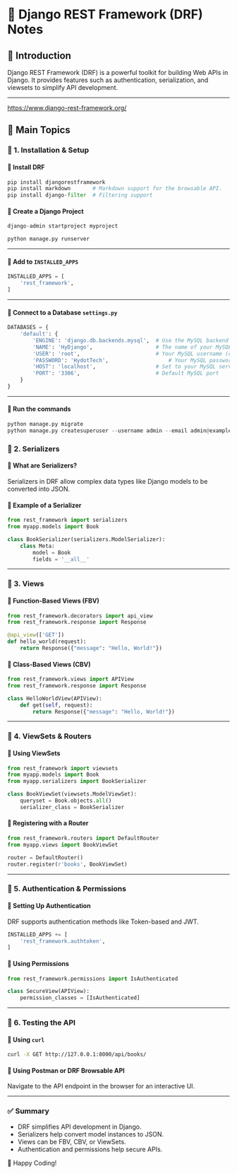 # 📌 Django REST Framework (DRF) Notes

## 🔹 Introduction
Django REST Framework (DRF) is a powerful toolkit for building Web APIs in Django. It provides features such as authentication, serialization, and viewsets to simplify API development.

---
https://www.django-rest-framework.org/


## 🔹 Main Topics

### 🔹 1. Installation & Setup
#### 📌 Install DRF
```python
pip install djangorestframework
pip install markdown       # Markdown support for the browsable API.
pip install django-filter  # Filtering support
```



#### 📌 Create a Django Project
```python
django-admin startproject myproject

python manage.py runserver

```

---



#### 📌 Add to `INSTALLED_APPS`
```python
INSTALLED_APPS = [
    'rest_framework',
]
```

---

#### 📌 Connect to a Database `settings.py`
```python
DATABASES = {
    'default': {
        'ENGINE': 'django.db.backends.mysql',  # Use the MySQL backend
        'NAME': 'HyDjango',                    # The name of your MySQL database
        'USER': 'root',                        # Your MySQL username (default is 'root')
        'PASSWORD': 'HydotTech',                   # Your MySQL password
        'HOST': 'localhost',                   # Set to your MySQL server's host (localhost in this case)
        'PORT': '3306',                        # Default MySQL port
    }
}


```

---

#### 📌 Run the commands 
```python
python manage.py migrate 
python manage.py createsuperuser --username admin --email admin@example.com


```



### 🔹 2. Serializers
#### 📌 What are Serializers?
Serializers in DRF allow complex data types like Django models to be converted into JSON.

#### 📌 Example of a Serializer
```python
from rest_framework import serializers
from myapp.models import Book

class BookSerializer(serializers.ModelSerializer):
    class Meta:
        model = Book
        fields = '__all__'
```

---
### 🔹 3. Views
#### 📌 Function-Based Views (FBV)
```python
from rest_framework.decorators import api_view
from rest_framework.response import Response

@api_view(['GET'])
def hello_world(request):
    return Response({"message": "Hello, World!"})
```

#### 📌 Class-Based Views (CBV)
```python
from rest_framework.views import APIView
from rest_framework.response import Response

class HelloWorldView(APIView):
    def get(self, request):
        return Response({"message": "Hello, World!"})
```

---
### 🔹 4. ViewSets & Routers
#### 📌 Using ViewSets
```python
from rest_framework import viewsets
from myapp.models import Book
from myapp.serializers import BookSerializer

class BookViewSet(viewsets.ModelViewSet):
    queryset = Book.objects.all()
    serializer_class = BookSerializer
```

#### 📌 Registering with a Router
```python
from rest_framework.routers import DefaultRouter
from myapp.views import BookViewSet

router = DefaultRouter()
router.register(r'books', BookViewSet)
```

---
### 🔹 5. Authentication & Permissions
#### 📌 Setting Up Authentication
DRF supports authentication methods like Token-based and JWT.
```python
INSTALLED_APPS += [
    'rest_framework.authtoken',
]
```

#### 📌 Using Permissions
```python
from rest_framework.permissions import IsAuthenticated

class SecureView(APIView):
    permission_classes = [IsAuthenticated]
```

---
### 🔹 6. Testing the API
#### 📌 Using `curl`
```sh
curl -X GET http://127.0.0.1:8000/api/books/
```
#### 📌 Using Postman or DRF Browsable API
Navigate to the API endpoint in the browser for an interactive UI.

---
### ✅ Summary
- DRF simplifies API development in Django.
- Serializers help convert model instances to JSON.
- Views can be FBV, CBV, or ViewSets.
- Authentication and permissions help secure APIs.

🚀 Happy Coding!

